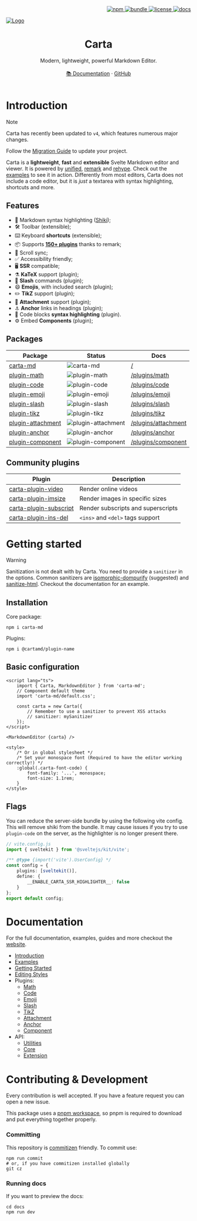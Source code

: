 <div align="right">
	<a href="https://www.npmjs.com/package/carta-md">
		<img src="https://img.shields.io/npm/v/carta-md?color=ff7cc6&labelColor=171d27&logo=npm&logoColor=white" alt="npm">
	</a>
	<a href="https://ko-fi.com/beartocode">
		<img src="https://img.shields.io/badge/Ko--fi-FF5E5B?logo=ko-fi&logoColor=white&color=4dacfa&labelColor=171d27&label=Donate" alt="bundle">
	</a>
	<a href="https://github.com/BearToCode/carta/blob/master/LICENSE">
		<img src="https://img.shields.io/github/license/BearToCode/carta?color=71d58a&labelColor=171d27&logo=git&logoColor=white" alt="license">
	</a>
	<a href="http://beartocode.github.io/carta/">
		<img src="https://img.shields.io/readthedocs/carta?logo=svelte&color=b581fd&logoColor=ffffff&labelColor=171d27" alt="docs">
	</a>
</div>

[![Logo](https://i.imghippo.com/files/dM7PI1722778210.png)](https://beartocode.github.io/carta/)

<h1 align="center"><strong>Carta</strong></h1>
<div align="center">Modern, lightweight, powerful Markdown Editor.</div>
<br />
<div align="center">
<a href="https://beartocode.github.io/carta/">📚 Documentation</a> 
<span> · </span>
<a href="https://github.com/BearToCode/carta">GitHub</a> 
</div>

<br>

# Introduction

> [!NOTE]
> Carta has recently been updated to `v4`, which features numerous major changes.
>
> Follow the [Migration Guide](http://beartocode.github.io/carta/migration) to update your project.

Carta is a **lightweight**, **fast** and **extensible** Svelte Markdown editor and viewer. It is powered by [unified](https://github.com/unifiedjs/unified), [remark](https://github.com/remarkjs/remark) and [rehype](https://github.com/rehypejs/rehype). Check out the [examples](http://beartocode.github.io/carta/examples) to see it in action.
Differently from most editors, Carta does not include a code editor, but it is _just_ a textarea with syntax highlighting, shortcuts and more.

## Features

- 🌈 Markdown syntax highlighting ([Shiki](https://shiki.style/));
- 🛠️ Toolbar (extensible);
- ⌨️ Keyboard **shortcuts** (extensible);
- 📦 Supports **[150+ plugins](https://github.com/remarkjs/remark/blob/main/doc/plugins.md#list-of-plugins)** thanks to remark;
- 🔀 Scroll sync;
- ✅ Accessibility friendly;
- 🖥️ **SSR** compatible;
- ⚗️ **KaTeX** support (plugin);
- 🔨 **Slash** commands (plugin);
- 😄 **Emojis**, with included search (plugin);
- ✏️ **TikZ** support (plugin);
- 📂 **Attachment** support (plugin);
- ⚓ **Anchor** links in headings (plugin);
- 🌈 Code blocks **syntax highlighting** (plugin).
- ⚙️ Embed **Components** (plugin);

## Packages

| Package                                                                       | Status                                                                        | Docs                                                                         |
| ----------------------------------------------------------------------------- | ----------------------------------------------------------------------------- | ---------------------------------------------------------------------------- |
| [carta-md](https://www.npmjs.com/package/carta-md)                            | ![carta-md](https://img.shields.io/npm/v/carta-md)                            | [/](https://beartocode.github.io/carta/introduction)                         |
| [plugin-math](https://www.npmjs.com/package/@cartamd/plugin-math)             | ![plugin-math](https://img.shields.io/npm/v/@cartamd/plugin-math)             | [/plugins/math](https://beartocode.github.io/carta/plugins/math)             |
| [plugin-code](https://www.npmjs.com/package/@cartamd/plugin-code)             | ![plugin-code](https://img.shields.io/npm/v/@cartamd/plugin-code)             | [/plugins/code](https://beartocode.github.io/carta/plugins/code)             |
| [plugin-emoji](https://www.npmjs.com/package/@cartamd/plugin-emoji)           | ![plugin-emoji](https://img.shields.io/npm/v/@cartamd/plugin-emoji)           | [/plugins/emoji](https://beartocode.github.io/carta/plugins/emoji)           |
| [plugin-slash](https://www.npmjs.com/package/@cartamd/plugin-slash)           | ![plugin-slash](https://img.shields.io/npm/v/@cartamd/plugin-slash)           | [/plugins/slash](https://beartocode.github.io/carta/plugins/slash)           |
| [plugin-tikz](https://www.npmjs.com/package/@cartamd/plugin-tikz)             | ![plugin-tikz](https://img.shields.io/npm/v/@cartamd/plugin-tikz)             | [/plugins/tikz](https://beartocode.github.io/carta/plugins/tikz)             |
| [plugin-attachment](https://www.npmjs.com/package/@cartamd/plugin-attachment) | ![plugin-attachment](https://img.shields.io/npm/v/@cartamd/plugin-attachment) | [/plugins/attachment](https://beartocode.github.io/carta/plugins/attachment) |
| [plugin-anchor](https://www.npmjs.com/package/@cartamd/plugin-anchor)         | ![plugin-anchor](https://img.shields.io/npm/v/@cartamd/plugin-anchor)         | [/plugins/anchor](https://beartocode.github.io/carta/plugins/anchor)         |
| [plugin-component](https://www.npmjs.com/package/@cartamd/plugin-component)   | ![plugin-component](https://img.shields.io/npm/v/@cartamd/plugin-component)   | [/plugins/component](https://beartocode.github.io/carta/plugins/component)   |

## Community plugins

| Plugin                                                                        | Description                        |
| ----------------------------------------------------------------------------- | ---------------------------------- |
| [carta-plugin-video](https://github.com/maisonsmd/carta-plugin-video)         | Render online videos               |
| [carta-plugin-imsize](https://github.com/maisonsmd/carta-plugin-imsize)       | Render images in specific sizes    |
| [carta-plugin-subscript](https://github.com/maisonsmd/carta-plugin-subscript) | Render subscripts and superscripts |
| [carta-plugin-ins-del](https://github.com/maisonsmd/carta-plugin-ins-del)     | `<ins>` and `<del>` tags support   |

# Getting started

> [!WARNING]
> Sanitization is not dealt with by Carta. You need to provide a `sanitizer` in the options.
> Common sanitizers are [isomorphic-dompurify](https://www.npmjs.com/package/isomorphic-dompurify) (suggested) and [sanitize-html](https://www.npmjs.com/package/sanitize-html).
> Checkout the documentation for an example.

## Installation

Core package:

```
npm i carta-md
```

Plugins:

```
npm i @cartamd/plugin-name
```

## Basic configuration

```svelte
<script lang="ts">
	import { Carta, MarkdownEditor } from 'carta-md';
	// Component default theme
	import 'carta-md/default.css';

	const carta = new Carta({
		// Remember to use a sanitizer to prevent XSS attacks
		// sanitizer: mySanitizer
	});
</script>

<MarkdownEditor {carta} />

<style>
	/* Or in global stylesheet */
	/* Set your monospace font (Required to have the editor working correctly!) */
	:global(.carta-font-code) {
		font-family: '...', monospace;
		font-size: 1.1rem;
	}
</style>
```

## Flags

You can reduce the server-side bundle by using the following vite config. This will remove shiki from the bundle. It may cause issues if you try to use `plugin-code` on the server, as the highlighter is no longer present there.

```ts
// vite.config.js
import { sveltekit } from '@sveltejs/kit/vite';

/** @type {import('vite').UserConfig} */
const config = {
	plugins: [sveltekit()],
	define: {
		__ENABLE_CARTA_SSR_HIGHLIGHTER__: false
	}
};
export default config;
```

# Documentation

For the full documentation, examples, guides and more checkout the [website](https://beartocode.github.io/carta/).

- [Introduction](https://beartocode.github.io/carta/introduction)
- [Examples](https://beartocode.github.io/carta/examples)
- [Getting Started](https://beartocode.github.io/carta/getting-started)
- [Editing Styles](https://beartocode.github.io/carta/editing-styles)
- Plugins:
  - [Math](https://beartocode.github.io/carta/plugins/math)
  - [Code](https://beartocode.github.io/carta/plugins/code)
  - [Emoji](https://beartocode.github.io/carta/plugins/emoji)
  - [Slash](https://beartocode.github.io/carta/plugins/slash)
  - [TikZ](https://beartocode.github.io/carta/plugins/tikz)
  - [Attachment](https://beartocode.github.io/carta/plugins/attachment)
  - [Anchor](https://beartocode.github.io/carta/plugins/anchor)
  - [Component](https://beartocode.github.io/carta/plugins/component)
- API:
  - [Utilities](https://beartocode.github.io/carta/api/utilities)
  - [Core](https://beartocode.github.io/carta/api/core)
  - [Extension](https://beartocode.github.io/carta/api/extension)

# Contributing & Development

Every contribution is well accepted. If you have a feature request you can open a new issue.

This package uses a [pnpm workspace](https://pnpm.io/workspaces), so pnpm is required to download and put everything together properly.

### Committing

This repository is [commitizen](https://github.com/commitizen/cz-cli) friendly. To commit use:

```
npm run commit
# or, if you have commitizen installed globally
git cz
```

### Running docs

If you want to preview the docs:

```
cd docs
npm run dev
```
